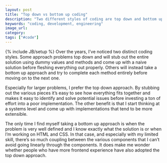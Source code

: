 ```yaml
---
layout: post
title: "Top down vs bottom up coding"
description: "Two different styles of coding are top down and bottom up. I prefer the top down approach since it lets you identify and resolve issues before spending a ton of time on their implementation."
keywords: "coding, development, engineering"
image_url:
category:
tags: ["#code"]
---
```

{% include JB/setup %}
Over the years, I’ve noticed two distinct coding styles. Some approach problems top down and will stub out the entire solution using dummy values and methods and come up with a naive solution before fleshing everything out properly. Others will instead take a bottom up approach and try to complete each method entirely before moving on to the next one.

Especially for larger problems, I prefer the top down approach. By stubbing out the various pieces it’s easy to see how everything fits together and makes it easy to identify and solve potential issues before investing a ton of effort into a poor implementation. The other benefit is that I start thinking at a systems level and come up with implementations that tend to be more extensible.

The only time I find myself taking a bottom up approach is when the problem is very well defined and I know exactly what the solution is or when I’m working on HTML and CSS. In that case, and especially with my limited skill, there’s so much coupling between the various components that I can’t avoid going linearly through the components. It does make me wonder whether people who have more frontend experience have also adopted the top down approach.